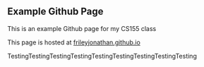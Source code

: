 ## Example Github Page

This is an example Github page for my CS155 class

This page is hosted at [frileyjonathan.github.io](https://frileyjoanthan.github.io)

TestingTestingTestingTestingTestingTestingTestingTestingTesting


